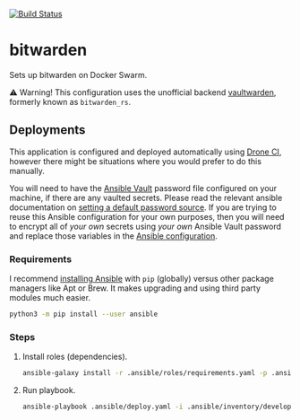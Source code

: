 [![Build Status](https://drone.kiwi-labs.net/api/badges/Diesel-Net/bitwarden/status.svg)](https://drone.kiwi-labs.net/Diesel-Net/bitwarden)

# bitwarden
Sets up bitwarden on Docker Swarm. 

:warning: Warning!
This configuration uses the unofficial backend [vaultwarden](https://github.com/dani-garcia/vaultwarden), formerly known as `bitwarden_rs`.


## Deployments
This application is configured and deployed automatically using [Drone CI](https://github.com/harness/drone), however there might be situations where you would prefer to do this manually. 

You will need to have the [Ansible Vault](https://docs.ansible.com/ansible/latest/user_guide/vault.html#encrypting-content-with-ansible-vault) password file configured on your machine, if there are any vaulted secrets. Please read the relevant ansible documentation on [setting a default password source](https://docs.ansible.com/ansible/latest/user_guide/vault.html#setting-a-default-password-source). If you are trying to reuse this Ansible configuration for your own purposes, then you will need to encrypt all of _your own_ secrets using _your own_ Ansible Vault password and replace those variables in the [Ansible configuration](.ansible).

### Requirements
I recommend [installing Ansible](https://docs.ansible.com/ansible/latest/installation_guide/intro_installation.html#installing-ansible) with `pip` (globally) versus other package managers like Apt or Brew. It makes upgrading and using third party modules much easier.
```bash
python3 -m pip install --user ansible
```

### Steps
1. Install roles (dependencies).
   ```bash
   ansible-galaxy install -r .ansible/roles/requirements.yaml -p .ansible/roles --force
   ```
2. Run playbook.
   ```bash
   ansible-playbook .ansible/deploy.yaml -i .ansible/inventory/development
   ```
